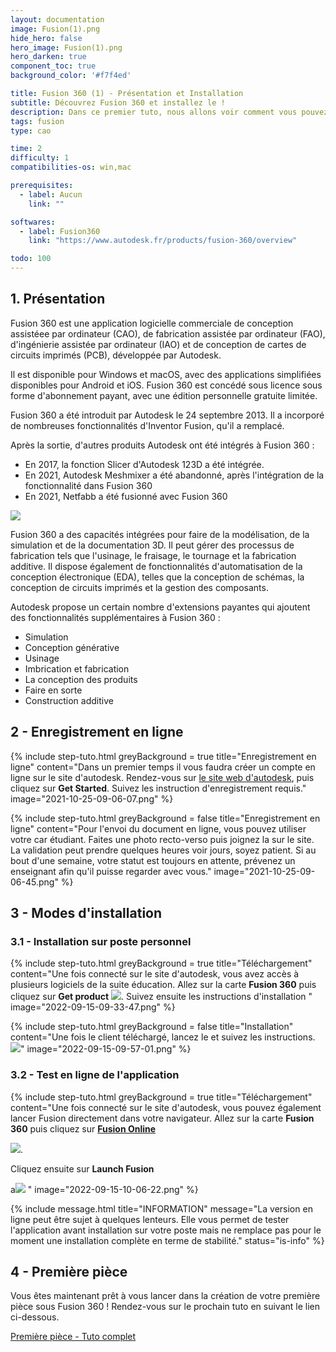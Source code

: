 ```yaml
---
layout: documentation
image: Fusion(1).png
hide_hero: false
hero_image: Fusion(1).png
hero_darken: true
component_toc: true
background_color: '#f7f4ed'

title: Fusion 360 (1) - Présentation et Installation
subtitle: Découvrez Fusion 360 et installez le !
description: Dans ce premier tuto, nous allons voir comment vous pouvez installer Fusion 360.
tags: fusion
type: cao

time: 2
difficulty: 1
compatibilities-os: win,mac

prerequisites:
  - label: Aucun
    link: ""

softwares: 
  - label: Fusion360
    link: "https://www.autodesk.fr/products/fusion-360/overview"

todo: 100
---
```


## 1. Présentation

Fusion 360 est une application logicielle commerciale de conception assistéee par ordinateur (CAO), de fabrication assistée par ordinateur (FAO), d'ingénierie assistée par ordinateur (IAO) et de conception de cartes de circuits imprimés (PCB), développée par Autodesk. 

Il est disponible pour Windows et macOS, avec des applications simplifiées disponibles pour Android et iOS. Fusion 360 est concédé sous licence sous forme d'abonnement payant, avec une édition personnelle gratuite limitée.

Fusion 360 a été introduit par Autodesk le 24 septembre 2013. Il a incorporé de nombreuses fonctionnalités d'Inventor Fusion, qu'il a remplacé.

Après la sortie, d'autres produits Autodesk ont ​​été intégrés à Fusion 360 :
- En 2017, la fonction Slicer d'Autodesk 123D a été intégrée.
- En 2021, Autodesk Meshmixer a été abandonné, après l'intégration de la fonctionnalité dans Fusion 360
- En 2021, Netfabb a été fusionné avec Fusion 360

![](2022-09-15-10-41-54.png)

Fusion 360 a des capacités intégrées pour faire de la modélisation, de la simulation et de la documentation 3D. Il peut gérer des processus de fabrication tels que l'usinage, le fraisage, le tournage et la fabrication additive. Il dispose également de fonctionnalités d'automatisation de la conception électronique (EDA), telles que la conception de schémas, la conception de circuits imprimés et la gestion des composants.

Autodesk propose un certain nombre d'extensions payantes qui ajoutent des fonctionnalités supplémentaires à Fusion 360 :
- Simulation
- Conception générative
- Usinage
- Imbrication et fabrication
- La conception des produits
- Faire en sorte
- Construction additive

## 2 - Enregistrement en ligne

{% include step-tuto.html 
greyBackground = true
title="Enregistrement en ligne"
content="Dans un premier temps il vous faudra créer un compte en ligne sur le site d'autodesk. Rendez-vous sur [le site web d'autodesk](https://www.autodesk.com/education/edu-software), puis cliquez sur **Get Started**.
Suivez les instruction d'enregistrement requis." 
image="2021-10-25-09-06-07.png" %}

{% include step-tuto.html 
greyBackground = false
title="Enregistrement en ligne"
content="Pour l'envoi du document en ligne, vous pouvez utiliser votre car étudiant. Faites une photo recto-verso puis joignez la sur le site. La validation peut prendre quelques heures voir jours, soyez patient. Si au bout d'une semaine, votre statut est toujours en attente, prévenez un enseignant afin qu'il puisse regarder avec vous." 
image="2021-10-25-09-06-45.png" %}

## 3 - Modes d'installation

### 3.1 - Installation sur poste personnel

{% include step-tuto.html 
greyBackground = true
title="Téléchargement"
content="Une fois connecté sur le site d'autodesk, vous avez accès à plusieurs logiciels de la suite éducation. Allez sur la carte **Fusion 360** puis cliquez sur **Get product** ![](2022-09-15-09-53-41.png).
Suivez ensuite les instructions d'installation " 
image="2022-09-15-09-33-47.png" %}

{% include step-tuto.html 
greyBackground = false
title="Installation"
content="Une fois le client téléchargé, lancez le et suivez les instructions. 
![](2022-09-15-09-57-56.png)" 
image="2022-09-15-09-57-01.png" %}

### 3.2 - Test en ligne de l'application

{% include step-tuto.html 
greyBackground = true
title="Téléchargement"
content="Une fois connecté sur le site d'autodesk, vous pouvez également lancer Fusion directement dans votre navigateur. Allez sur la carte **Fusion 360** puis cliquez sur **[Fusion Online](https://fusion.online.autodesk.com)** 

![](2022-09-15-10-03-25.png).

Cliquez ensuite sur **Launch Fusion** 

a![](2022-09-15-10-05-19.png)
" 
image="2022-09-15-10-06-22.png" %}

{% include message.html 
title="INFORMATION"
message="La version en ligne peut être sujet à quelques lenteurs. Elle vous permet de tester l'application avant installation sur votre poste mais ne remplace pas pour le moment une installation complète en terme de stabilité." 
status="is-info" %}

## 4 - Première pièce

Vous êtes maintenant prêt à vous lancer dans la création de votre première pièce sous Fusion 360 ! Rendez-vous sur le prochain tuto en suivant le lien ci-dessous.

<a href="../fusion-premiere-piece" class="button is-info is-rounded is-medium">
    <span class="icon">
      <i class="fas fa-wave-square"></i>
    </span>
    <span>Première pièce - Tuto complet</span>
</a>